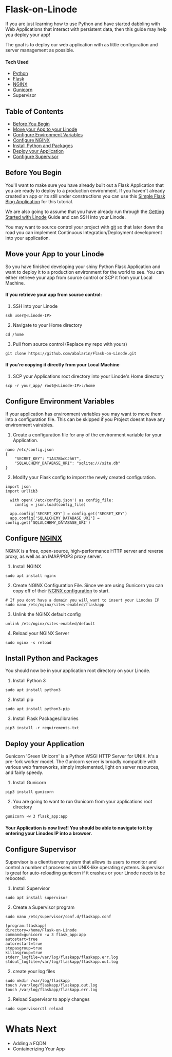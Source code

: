 # Flask-on-Linode
If you are just learning how to use Python and have started dabbling with Web Applications that interact with persistent data, then this guide may help you deploy your app!

The goal is to deploy our web application with as little configuration and server management as possible.

#### Tech Used
- [Python](https://www.python.org/)
- [Flask](https://flask.palletsprojects.com/en/1.0.x/)
- [NGINX](https://www.nginx.com/resources/wiki/)
- [Gunicorn](http://docs.gunicorn.org/en/stable/)
- Supervisor

## Table of Contents
- [Before You Begin](https://github.com/abalarin/Flask-on-Linode/blob/master/FlaskDeployment.md#before-you-begin)
- [Move your App to your Linode](https://github.com/abalarin/Flask-on-Linode/blob/master/FlaskDeployment.md#move-your-app-to-your-linode)
- [Configure Environment Variables](https://github.com/abalarin/Flask-on-Linode/blob/master/FlaskDeployment.md#configure-environment-variables)
- [Configure NGINX](https://github.com/abalarin/Flask-on-Linode/blob/master/FlaskDeployment.md#configure-nginx)
- [Install Python and Packages](https://github.com/abalarin/Flask-on-Linode/blob/master/FlaskDeployment.md#install-python-and-packages)
- [Deploy your Application](https://github.com/abalarin/Flask-on-Linode/blob/master/FlaskDeployment.md#deploy-your-application)
- [Configure Supervisor](https://github.com/abalarin/Flask-on-Linode/blob/master/FlaskDeployment.md#configure-supervisor)

## Before You Begin
You'll want to make sure you have already built out a Flask Application that you are ready to deploy to a production environment. If you haven't already created an app or its still under constructions you can use this [Simple Flask Blog Application](https://github.com/abalarin/Flask-on-Linode) for this tutorial.

We are also going to assume that you have already run through the [Getting Started with Linode](https://www.linode.com/docs/getting-started/) Guide and can SSH into your Linode.

You may want to source control your project with [git](https://github.com) so that later down the road you can implement Continuous Integration/Deployment development into your application.

## Move your App to your Linode
So you have finished developing your shiny Python Flask Application and want to deploy it to a production environment for the world to see. You can either retrieve your app from source control or SCP it from your Local Machine.

#### If you retrieve your app from source control:
1. SSH into your Linode
```
ssh user@<Linode-IP>
```
2. Navigate to your Home directory
```
cd /home
```
3. Pull from source control (Replace my repo with yours)
```
git clone https://github.com/abalarin/Flask-on-Linode.git
```

#### If you're copying it directly from your Local Machine
1. SCP your Applications root directory into your Linode's Home directory
```
scp -r your_app/ root@<Linode-IP>:/home
```


## Configure Environment Variables
If your application has environment variables you may want to move them into a configuration file. This can be skipped if you Project doesnt have any environment vairables.
1. Create a configuration file for any of the environment variable for your Application.
```
nano /etc/config.json
{
	"SECRET_KEY": "1A37BbcCJh67",
	"SQLALCHEMY_DATABASE_URI": "sqlite:///site.db"
}
```

2. Modify your Flask config to import the newly created configuration.
```
import json
import urllib3

  with open('/etc/config.json') as config_file:
    config = json.load(config_file)

  app.config['SECRET_KEY'] = config.get('SECRET_KEY')
  app.config['SQLALCHEMY_DATABASE_URI'] = config.get('SQLALCHEMY_DATABASE_URI')
```

## Configure [NGINX](https://www.nginx.com/)
NGINX is a free, open-source, high-performance HTTP server and reverse proxy, as well as an IMAP/POP3 proxy server.
1. Install NGINX
```
sudo apt install nginx
```
2. Create NGINX Configuration File. Since we are using Gunicorn you can copy off of their [NGINX configuration](https://gunicorn.org/#deployment) to start.
```
# If you dont have a domain you will want to insert your Linodes IP
sudo nano /etc/nginx/sites-enabled/flaskapp
```

3. Unlink the NGINX default config
```
unlink /etc/nginx/sites-enabled/default
```
4. Reload your NGINX Server
```
sudo nginx -s reload
```

## Install Python and Packages
You should now be in your application root directory on your Linode.
1. Install Python 3
```
sudo apt install python3
```
2. Install pip
```
sudo apt install python3-pip
```
3. Install Flask Packages/libraries
```
pip3 install -r requirements.txt
```

## Deploy your Application
Gunicorn 'Green Unicorn' is a Python WSGI HTTP Server for UNIX. It's a pre-fork worker model. The Gunicorn server is broadly compatible with various web frameworks, simply implemented, light on server resources, and fairly speedy.

1. Install Gunicorn
```
pip3 install gunicorn
```
2. You are going to want to run Gunicorn from your applications root directory
```
gunicorn -w 3 flask_app:app
```

#### Your Application is now live!! You should be able to navigate to it by entering your Linodes IP into a browser.

## Configure Supervisor
Supervisor is a client/server system that allows its users to monitor and control a number of processes on UNIX-like operating systems. Supervisor is great for auto-reloading gunicorn if it crashes or your Linode needs to be rebooted.
1. Install Supervisor
```
sudo apt install supervisor
```
2. Create a Supervisor program
```
sudo nano /etc/supervisor/conf.d/flaskapp.conf
```
```
[program:flaskapp]
directory=/home/Flask-on-Linode
command=gunicorn -w 3 flask_app:app
autostart=true
autorestart=true
stopasgroup=true
killasgroup=true
stderr_logfile=/var/log/flaskapp/flaskapp.err.log
stdout_logfile=/var/log/flaskapp/flaskapp.out.log
```
2. create your log files
```
sudo mkdir /var/log/flaskapp
touch /var/log/flaskapp/flaskapp.out.log
touch /var/log/flaskapp/flaskapp.err.log
```

3. Reload Supervisor to apply changes
```
sudo supervisorctl reload
```

# Whats Next
- Adding a FQDN
- Containerizing Your App
